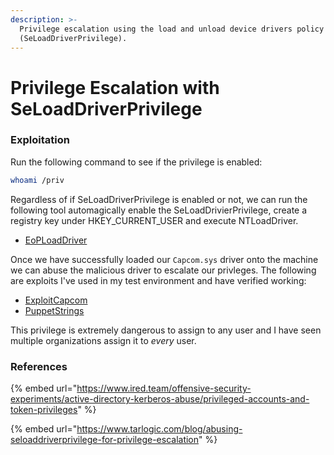 ```yaml
---
description: >-
  Privilege escalation using the load and unload device drivers policy
  (SeLoadDriverPrivilege).
---
```


# Privilege Escalation with SeLoadDriverPrivilege

### Exploitation

Run the following command to see if the privilege is enabled:

```bash
whoami /priv
```

Regardless of if SeLoadDriverPrivilege is enabled or not, we can run the following tool automagically enable the SeLoadDrivierPrivilege, create a registry key under HKEY\_CURRENT\_USER and execute NTLoadDriver.

* [EoPLoadDriver](https://github.com/TarlogicSecurity/EoPLoadDriver/)

Once we have successfully loaded our `Capcom.sys` driver onto the machine we can abuse the malicious driver to escalate our privleges. The following are exploits I've used in my test environment and have verified working:

* [ExploitCapcom](https://github.com/tandasat/ExploitCapcom)
* [PuppetStrings](https://github.com/zerosum0x0/puppetstrings)

This privilege is extremely dangerous to assign to any user and I have seen multiple organizations assign it to _every_ user.

### References

{% embed url="https://www.ired.team/offensive-security-experiments/active-directory-kerberos-abuse/privileged-accounts-and-token-privileges" %}

{% embed url="https://www.tarlogic.com/blog/abusing-seloaddriverprivilege-for-privilege-escalation" %}

